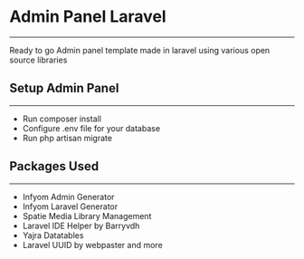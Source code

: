 <h1>Admin Panel Laravel</h1>
<hr />
<p>Ready to go Admin panel template made in laravel using various open source libraries</p>

<h2>Setup Admin Panel</h2>
<hr />
<ul>
    <li>Run composer install</li>
    <li>Configure .env file for your database</li>
    <li>Run php artisan migrate</li>
</ul>

<h2>Packages Used</h2>
<hr />
<ul>
    <li>Infyom Admin Generator</li>
    <li>Infyom Laravel Generator</li>
    <li>Spatie Media Library Management</li>
    <li>Laravel IDE Helper by Barryvdh</li>
    <li>Yajra Datatables</li>
    <li>Laravel UUID by webpaster and more</li>
</ul>
